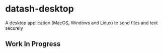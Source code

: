 # datash-desktop

A desktop application (MacOS, Windows and Linux) to send files and text securely

## Work In Progress
